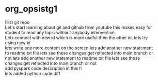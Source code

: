 # org_opsistg1
first git repo
<br>
Let's start learning about git and github from youtube this makes easy for student to read any topic without anybody intervention.
<br>
Lets connect with new id which is more useful then the other id, lets try using new id
<br>
lets write one more content on the screen
lets add another new statement to readme txt file lets see these changes get reflected into main branch or not
lets add another new statement to readme txt file lets see these changes get reflected into main branch or not
<br>
add pyspark code description in this fi
<br>
lets added python code diff

